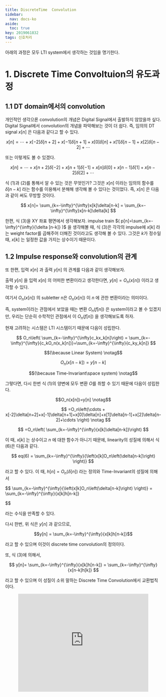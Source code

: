 ```yaml
---
title: DiscreteTime  Convolution
sidebar:
  nav: docs-ko
aside:
  toc: true
key: 2019061832
tags: 신호처리
---
```


아래의 과정은 모두 LTI system에서 생각하는 것임을 명기한다.

# 1. Discrete Time Convoltuion의 유도과정

## 1.1 DT domain에서의 convolution

개인적인 생각으론 convolution의 개념은 Digital Signal에서 출발하지 않았을까 싶다. Digital Signal에서 convolution의 개념을 파악해보는 것이 더 쉽다. 즉, 임의의 DT signal $x[n]$ 은 다음과 같다고 할 수 있다.

$$
x[n]=\cdots + x[-2]\delta[n+2]+x[-1]\delta[n+1]+x[0]\delta[n]+x[1]\delta[n-1]+x[2]\delta[n-2]+\cdots
$$

또는 이렇게도 볼 수 있겠다.

$$
x[n]=\cdots + x[n+2]\delta[-2]+x[n+1]\delta[-1]+x[n]\delta[0]+x[n-1]\delta[1]+x[n-2]\delta[2]+\cdots
$$
 
식 (1)과 (2)를 통해서 알 수 있는 것은 무엇인가? 그것은 $x[n]$ 이라는 임의의 함수를 $\delta [n-k]$ 라는 함수를 이용해서 분해해 생각해 볼 수 있다는 것이었다. 즉, $x[n]$ 은 다음과 같이 써도 무방할 것이다.

$$
x[n]= \sum_{k=-\infty}^{\infty}x[k]\delta[n-k] = \sum_{k=-\infty}^{\infty}x[n-k]\delta[k]
$$

한편, 식 (3)을 XY 좌표 평면에서 생각해보자. impulse train $( p[n]=\sum_{k=-\infty}^{\infty}{\delta [n-k]} )$ 을 생각해볼 때, 식 (3)은 각각의 impulse에 $x[k]$ 라는 weight factor를 곱해주어 더해진 것이라고도 생각해 볼 수 있다. 그것은 $k$가 정수일 때, $x[k]$ 는 일정한 값을 가지는 상수이기 때문이다.


## 1.2 Impulse response와 convolution의 관계

또 한편, 입력 $x[n]$ 과 출력 $y[n]$ 의 관계를 다음과 같이 생각해보자.

출력 $y[n]$ 을 입력 $x[n]$ 의 어떠한 변환이라고 생각한다면, $y[n]=O_n \left(x[n] \right)$ 이라고 생각할 수 있다.

여기서 $O_n(x[n])$ 의 subletter n은 $O_n(x[n])$ 이 $n$ 에 관한 변환이라는 의미이다.

즉, system이라는 관점에서 보았을 때는 변환 $O_n(f[n] )$ 은 system이라고 볼 수 있겠지만, 우리는 단순히 수학적인 관점에서 이 $O_n( f[n])$ 을 생각해보도록 하자.


현재 고려하는 시스템은 LTI 시스템이기 때문에 다음이 성립한다.

$$
O_n\left( \sum_{k=-\infty}^{\infty}c_kx_k[n]\right) = \sum_{k=-\infty}^{\infty}{c_kO_n(x_k[n])}=\sum_{k=-\infty}^{\infty}{c_ky_k[n]} $$

$$(\because Linear System) \notag$$

$$
O_n \left(x[n-k] \right)=y[n-k]
$$

$$(\because Time-Invariant\space system) \notag$$


그렇다면, 다시 한번 식 (1)의 양변에 모두 변환 $O$를 취할 수 있기 때문에 다음이 성립한다.

$$O_n(x[n])=y[n] \notag$$

$$
=O_n\left(\cdots + x[-2]\delta[n+2]+x[-1]\delta[n+1]+x[0]\delta[n]+x[1]\delta[n-1]+x[2]\delta[n-2]+\cdots \right) \notag
$$

$$
=O_n\left( \sum_{k=-\infty}^{\infty}{x[k]\delta[n-k]}\right)
$$

이 때, $x[k]$ 는 상수이고 $n$ 에 대한 함수가 아니기 때문에, linearity의 성질에 의해서 식 (6)은 다음과 같다.

$$
eq(6) = \sum_{k=-\infty}^{\infty}{\left(x[k]O_n\left(\delta[n-k]\right) \right)}
$$

라고 할 수 있다. 이 때, $h[n]=O_n\left(\delta[n]\right)$ 라는 정의와 Time-Invariant의 성질에 의해서

$$
 \sum_{k=-\infty}^{\infty}{\left(x[k]O_n\left(\delta[n-k]\right) \right)} = \sum_{k=-\infty}^{\infty}{x[k]h[n-k]}

$$

라는 수식을 만족할 수 있다.

다시 한번, 위 식은 $y[n]$ 과 같으므로,

$$y[n] = \sum_{k=-\infty}^{\infty}{x[k]h[n-k]}$$

라고 할 수 있으며 이것이 discrete time convolution의 정의이다.


또, 식 (3)에 의해서,

$$
y[n]= \sum_{k=-\infty}^{\infty}{x[k]h[n-k]} = \sum_{k=-\infty}^{\infty}{x[n-k]h[k]}
$$

라고 할 수 있으며 이 성질이 소위 말하는 Discrete Time Convolution에서 교환법칙이다.


<center><iframe width="420" height="315" src="https://www.youtube.com/embed/Yy4xhWPei4I" frameborder="0" allowfullscreen></iframe></center>
